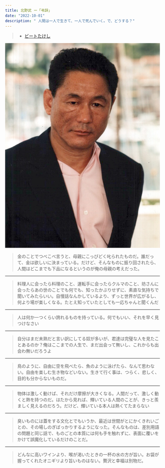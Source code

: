 ```yaml
---
title: 北野武 ー「弔辞」
date: "2022-10-01"
description: " 人間は一人で生きて、一人で死んでいく。で、どうする？"
---
```


> - [ビートたけし](https://ja.wikipedia.org/wiki/%E3%83%93%E3%83%BC%E3%83%88%E3%81%9F%E3%81%91%E3%81%97)

![ビートたけし](./takesi.jpeg)

> 金のことでつべこべ言うと、母親にこっぴどく叱られたものだ。誰だって、金は欲しいに決まっている。だけど、そんなものに振り回されたら、人間はどこまでも下品になるというのが俺の母親の考えだった。

---

> 料理人に会ったら料理のこと、運転手に会ったらクルマのこと、坊さんに会ったらあの世のことでも何でも、知ったかぶりせずに、素直な気持ちで聞いてみたらいい。自慢話なんかしているより、ずっと世界が広がるし、何より場が楽しくなる。たとえ知っていたとしても一応ちゃんと聞くんだ

---

> 人は何か一つくらい誇れるものを持っている。何でもいい、それを早く見つけなさい

---

> 自分はまだ未熟だと言い訳にしてる奴が多いが、君達は完璧な人を見たことあるのか？俺はここまでの人生で、まだ出会って無いし、これからも出会わ無いだろうよ

---

> 鳥のように、自由に空を飛べたら、魚のように泳げたら、なんて思わない。自由を楽しむ生き物などいない。生きて行く事は、つらく、悲しく、目的も分からないものだ。

---

> 物体は激しく動けば、それだけ摩擦が大きくなる。人間だって、激しく動くと熱を持つのだ。はたから見れば、輝いている人間のことが、きっと羨ましく見えるのだろう。だけど、輝いている本人は熱くてたまらない

---

> 臭いものには蓋をする文化とでもいうか、最近は世間がとにかくきれいごとの、その場しのぎばっかりするようになった。そんなものは、差別用語の問題と同じ話で、ものごとの本質には何も手を触れずに、表面に覆いをかけて誤魔化しているだけのことだ。

---

> どんなに高いワインより、喉が渇いたときの一杯の水の方が旨い。お袋が握ってくれたオニギリより旨いものはない。贅沢と幸福は別物だ。
